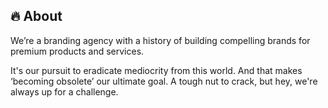 ## 🔥 About
We’re a branding agency with a history of building compelling brands for premium products and services.

It's our pursuit to eradicate mediocrity from this world. And that makes ‘becoming obsolete’ our ultimate goal. A tough nut to crack, but hey, we're always up for a challenge.
